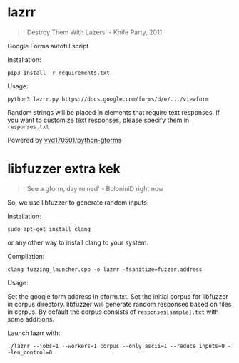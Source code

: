 # lazrr
> 'Destroy Them With Lazers' - Knife Party, 2011

Google Forms autofill script

Installation:

`
    pip3 install -r requirements.txt
`

Usage:

`
    python3 lazrr.py https://docs.google.com/forms/d/e/.../viewform
`

Random strings will be placed in elements that require text responses. If you want to customize text responses, please specify them in `responses.txt`

Powered by [vvd170501/python-gforms](https://github.com/vvd170501/python-gforms)

# libfuzzer extra kek
> 'See a gform, day ruined' - BoloniniD right now

So, we use libfuzzer to generate random inputs.

Installation:

`
    sudo apt-get install clang
`

or any other way to install clang to your system.

Compilation:

`
    clang fuzzing_launcher.cpp -o lazrr -fsanitize=fuzzer,address
`

Usage:

Set the google form address in gform.txt. Set the initial corpus for libfuzzer in corpus directory. libfuzzer will generate random responses based on files in corpus. By default the corpus consists of `responses[sample].txt` with some additions.

Launch lazrr with:

`
   ./lazrr --jobs=1 --workers=1 corpus --only_ascii=1 --reduce_inputs=0 --len_control=0
` 
